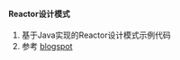 #### Reactor设计模式

1. 基于Java实现的Reactor设计模式示例代码
2. 参考 [blogspot](http://jeewanthad.blogspot.hk/2013/02/reactor-pattern-explained-part-1.html)
